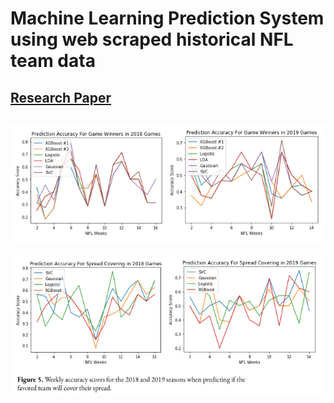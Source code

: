 # Machine Learning Prediction System using web scraped historical NFL team data

[Research Paper](https://docs.google.com/document/d/e/2PACX-1vSFKWoisk9c6w5IxMzrcsQY1VJ1F-gAcOhV9mOc74hr8ozsyrTnHLjOBYkeBQ1jCt2PWsRFYHbPHpHN/pub)
-------------------------------------------------------
![Game Winner Accuracy](game_winner_accuracy.PNG)
-------------------------------------------------------
![Spread Covering Accuracy](covering_spread_accuracy.PNG)
